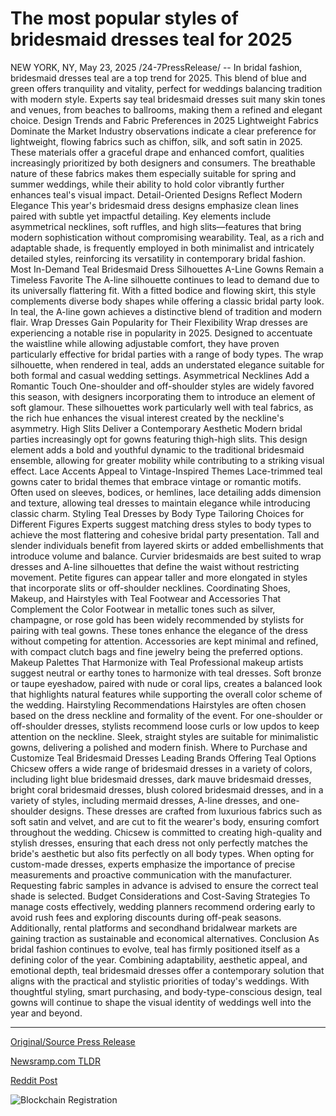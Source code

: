 # The most popular styles of bridesmaid dresses teal for 2025

NEW YORK, NY, May 23, 2025 /24-7PressRelease/ -- In bridal fashion, bridesmaid dresses teal are a top trend for 2025. This blend of blue and green offers tranquility and vitality, perfect for weddings balancing tradition with modern style. Experts say teal bridesmaid dresses suit many skin tones and venues, from beaches to ballrooms, making them a refined and elegant choice.  Design Trends and Fabric Preferences in 2025  Lightweight Fabrics Dominate the Market Industry observations indicate a clear preference for lightweight, flowing fabrics such as chiffon, silk, and soft satin in 2025. These materials offer a graceful drape and enhanced comfort, qualities increasingly prioritized by both designers and consumers. The breathable nature of these fabrics makes them especially suitable for spring and summer weddings, while their ability to hold color vibrantly further enhances teal's visual impact.  Detail-Oriented Designs Reflect Modern Elegance This year's bridesmaid dress designs emphasize clean lines paired with subtle yet impactful detailing. Key elements include asymmetrical necklines, soft ruffles, and high slits—features that bring modern sophistication without compromising wearability. Teal, as a rich and adaptable shade, is frequently employed in both minimalist and intricately detailed styles, reinforcing its versatility in contemporary bridal fashion.  Most In-Demand Teal Bridesmaid Dress Silhouettes  A-Line Gowns Remain a Timeless Favorite The A-line silhouette continues to lead to demand due to its universally flattering fit. With a fitted bodice and flowing skirt, this style complements diverse body shapes while offering a classic bridal party look. In teal, the A-line gown achieves a distinctive blend of tradition and modern flair.  Wrap Dresses Gain Popularity for Their Flexibility Wrap dresses are experiencing a notable rise in popularity in 2025. Designed to accentuate the waistline while allowing adjustable comfort, they have proven particularly effective for bridal parties with a range of body types. The wrap silhouette, when rendered in teal, adds an understated elegance suitable for both formal and casual wedding settings.  Asymmetrical Necklines Add a Romantic Touch One-shoulder and off-shoulder styles are widely favored this season, with designers incorporating them to introduce an element of soft glamour. These silhouettes work particularly well with teal fabrics, as the rich hue enhances the visual interest created by the neckline's asymmetry.  High Slits Deliver a Contemporary Aesthetic Modern bridal parties increasingly opt for gowns featuring thigh-high slits. This design element adds a bold and youthful dynamic to the traditional bridesmaid ensemble, allowing for greater mobility while contributing to a striking visual effect.  Lace Accents Appeal to Vintage-Inspired Themes Lace-trimmed teal gowns cater to bridal themes that embrace vintage or romantic motifs. Often used on sleeves, bodices, or hemlines, lace detailing adds dimension and texture, allowing teal dresses to maintain elegance while introducing classic charm.  Styling Teal Dresses by Body Type  Tailoring Choices for Different Figures Experts suggest matching dress styles to body types to achieve the most flattering and cohesive bridal party presentation. Tall and slender individuals benefit from layered skirts or added embellishments that introduce volume and balance. Curvier bridesmaids are best suited to wrap dresses and A-line silhouettes that define the waist without restricting movement. Petite figures can appear taller and more elongated in styles that incorporate slits or off-shoulder necklines.  Coordinating Shoes, Makeup, and Hairstyles with Teal  Footwear and Accessories That Complement the Color Footwear in metallic tones such as silver, champagne, or rose gold has been widely recommended by stylists for pairing with teal gowns. These tones enhance the elegance of the dress without competing for attention. Accessories are kept minimal and refined, with compact clutch bags and fine jewelry being the preferred options.  Makeup Palettes That Harmonize with Teal Professional makeup artists suggest neutral or earthy tones to harmonize with teal dresses. Soft bronze or taupe eyeshadow, paired with nude or coral lips, creates a balanced look that highlights natural features while supporting the overall color scheme of the wedding.  Hairstyling Recommendations Hairstyles are often chosen based on the dress neckline and formality of the event. For one-shoulder or off-shoulder dresses, stylists recommend loose curls or low updos to keep attention on the neckline. Sleek, straight styles are suitable for minimalistic gowns, delivering a polished and modern finish.  Where to Purchase and Customize Teal Bridesmaid Dresses  Leading Brands Offering Teal Options Chicsew offers a wide range of bridesmaid dresses in a variety of colors, including light blue bridesmaid dresses, dark mauve bridesmaid dresses, bright coral bridesmaid dresses, blush colored bridesmaid dresses, and in a variety of styles, including mermaid dresses, A-line dresses, and one-shoulder designs. These dresses are crafted from luxurious fabrics such as soft satin and velvet, and are cut to fit the wearer's body, ensuring comfort throughout the wedding. Chicsew is committed to creating high-quality and stylish dresses, ensuring that each dress not only perfectly matches the bride's aesthetic but also fits perfectly on all body types.  When opting for custom-made dresses, experts emphasize the importance of precise measurements and proactive communication with the manufacturer. Requesting fabric samples in advance is advised to ensure the correct teal shade is selected.  Budget Considerations and Cost-Saving Strategies To manage costs effectively, wedding planners recommend ordering early to avoid rush fees and exploring discounts during off-peak seasons. Additionally, rental platforms and secondhand bridalwear markets are gaining traction as sustainable and economical alternatives.  Conclusion As bridal fashion continues to evolve, teal has firmly positioned itself as a defining color of the year. Combining adaptability, aesthetic appeal, and emotional depth, teal bridesmaid dresses offer a contemporary solution that aligns with the practical and stylistic priorities of today's weddings. With thoughtful styling, smart purchasing, and body-type-conscious design, teal gowns will continue to shape the visual identity of weddings well into the year and beyond. 

---

[Original/Source Press Release](https://www.24-7pressrelease.com/press-release/523087/the-most-popular-styles-of-bridesmaid-dresses-teal-for-2025)
                    

[Newsramp.com TLDR](https://newsramp.com/curated-news/teal-bridesmaid-dresses-bridal-fashion-trend-for-2025/610e4e23e09304993d98407196eadb8b) 

 



[Reddit Post](https://www.reddit.com/r/Lifestyle_Culture/comments/1ktdsep/teal_bridesmaid_dresses_bridal_fashion_trend_for/) 



![Blockchain Registration](https://cdn.newsramp.app/24-7PressRelease/qrcode/255/23/calmmjO3.webp)